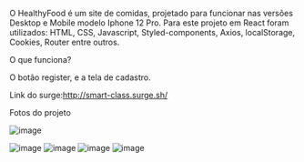 O HealthyFood é um site de comidas, projetado para funcionar nas versões Desktop e Mobile modelo Iphone 12 Pro.
Para este projeto em React foram utilizados: HTML, CSS, Javascript, Styled-components, Axios, localStorage, Cookies, Router entre outros.

O que funciona?

O botão register, e a tela de cadastro.

Link do surge:http://smart-class.surge.sh/

Fotos do projeto

![image](https://user-images.githubusercontent.com/79485071/158077525-9265ec5e-aa0c-4fa5-a6dd-85f3d3f0a196.png)

![image](https://user-images.githubusercontent.com/79485071/158077535-62698f39-6e42-4da0-880b-cc091d497395.png)
![image](https://user-images.githubusercontent.com/79485071/158077616-e97e6744-0d9e-4c0d-935d-816e9783ee8f.png)
![image](https://user-images.githubusercontent.com/79485071/158077623-f943a7b9-4ed3-4138-8a4f-d10cea1a9fd6.png)
![image](https://user-images.githubusercontent.com/79485071/158077630-7e8c2b4a-62e5-4511-aa76-5b4dff601f19.png)
